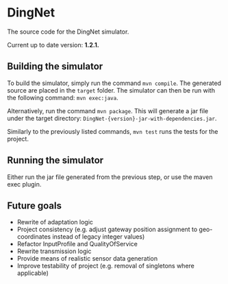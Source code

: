 # DingNet
The source code for the DingNet simulator.

Current up to date version: **1.2.1.**


## Building the simulator

To build the simulator, simply run the command `mvn compile`. The generated source are placed in the `target` folder.
The simulator can then be run with the following command: `mvn exec:java`.

Alternatively, run the command `mvn package`. This will generate a jar file under the target directory: `DingNet-{version}-jar-with-dependencies.jar`.

Similarly to the previously listed commands, `mvn test` runs the tests for the project.

## Running the simulator

Either run the jar file generated from the previous step, or use the maven exec plugin.
<!-- A jar file is exported to the folder DingNetExe which also contains the correct file structure. Run the jar file to run the simulator.
The simulator can also be started from the main method in the MainGUI class. -->



## Future goals

- Rewrite of adaptation logic
- Project consistency (e.g. adjust gateway position assignment to geo-coordinates instead of legacy integer values)
- Refactor InputProfile and QualityOfService
- Rewrite transmission logic
- Provide means of realistic sensor data generation
- Improve testability of project (e.g. removal of singletons where applicable)
